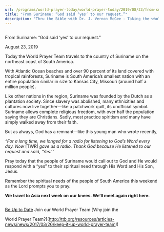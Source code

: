 ```yaml
---
url: /programs/world-prayer-today/world-prayer-today/2019/08/23/from-suriname-god-said-yes-to-our-request-
title: "From Suriname: “God said ‘yes’ to our request.”"
description: "Thru the Bible with Dr. J. Vernon McGee - Taking the whole Word to the whole world"
---
```







## 
 From Suriname: “God said ‘yes’ to our request.”


August 23, 2019




Today the World Prayer Team travels to the country of Suriname on the northeast coast of South America. 


With Atlantic Ocean beaches and over 90 percent of its land covered with tropical rainforests, Suriname is South America’s smallest nation with an entire population similar in size to Kansas City, Missouri (around half a million people). 


Like other nations in the region, Suriname was founded by the Dutch as a plantation society. Since slavery was abolished, many ethnicities and cultures now live together—like a patchwork quilt, its unofficial symbol. Suriname allows complete religious freedom, with over half the population saying they are Christians. Sadly, most practice spiritism and many have simply walked away from their faith. 


But as always, God has a remnant—like this young man who wrote recently, 


*“For a long time, we longed for a radio for listening to God’s Word every day. Now* [TWR] *gave us a radio. Thank God because He listened to our request and said, ‘Yes.’”*


Pray today that the people of Suriname would call out to God and He would respond with a “yes” to their spiritual need through His Word and His Son, Jesus. 


Remember the spiritual needs of the people of South America this weekend as the Lord prompts you to pray. 


**We travel to Asia next week on our knees. We’ll meet again right here.**







## 




[Be Up to Date](http://feeds.feedburner.com/WorldPrayerToday "World Prayer Today RSS Feed")
Join our World Prayer Team
[Why join the  

World Prayer Team?](http://ttb.org/resources/articles-news/news/2017/03/26/keep-it-up-world-prayer-team!)




